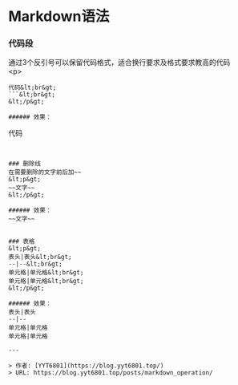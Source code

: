# Markdown语法



### 代码段
通过3个反引号可以保留代码格式，适合换行要求及格式要求教高的代码  
&lt;p&gt;
```&lt;br&gt;
代码&lt;br&gt;
```&lt;br&gt;
&lt;/p&gt;

###### 效果：  
```
代码
```


### 删除线
在需要删除的文字前后加~~  
&lt;p&gt;
~~文字~~
&lt;/p&gt;

###### 效果：  
~~文字~~


### 表格
&lt;p&gt;
表头|表头&lt;br&gt;
--|--&lt;br&gt;
单元格|单元格&lt;br&gt;
单元格|单元格&lt;br&gt;
&lt;/p&gt;

###### 效果：  
表头|表头
--|--
单元格|单元格
单元格|单元格

---

> 作者: [YYT6801](https://blog.yyt6801.top/)  
> URL: https://blog.yyt6801.top/posts/markdown_operation/  

